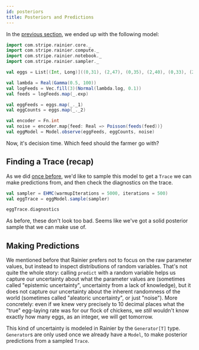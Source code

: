 ```yaml
---
id: posteriors
title: Posteriors and Predictions
---
```


In the [previous section](vectors.md), we ended up with the following model:

```scala mdoc:silent
import com.stripe.rainier.core._
import com.stripe.rainier.compute._
import com.stripe.rainier.notebook._
import com.stripe.rainier.sampler._

val eggs = List[(Int, Long)]((0,31), (2,47), (0,35), (2,40), (0,33), (2,44), (0,30), (2,46), (0,33), (0,30), (2,36), (2,54), (1,45), (1,39), (2,62), (2,54), (1,30), (2,40), (2,48), (1,33), (0,40), (2,38), (0,31), (2,46), (1,41), (1,42), (0,39), (1,29), (0,28), (1,36), (2,46), (2,33), (2,41), (2,48), (1,32), (0,24), (1,34), (2,48), (1,52), (1,37), (0,28), (0,37), (2,51), (2,44), (1,40), (0,41), (0,36), (1,44), (0,32), (0,31), (0,31), (0,32), (0,33), (1,27), (0,40), (2,45), (2,40), (1,46), (0,35), (2,46), (0,34), (1,41), (0,38), (0,34), (2,46), (1,44), (2,49), (2,39), (1,41), (2,37), (1,29), (0,29), (2,41), (2,46), (1,42), (1,34), (1,32), (1,35), (0,32), (1,40), (1,37), (1,38), (1,42), (1,38), (1,36), (0,38), (0,41), (1,51), (1,40))

val lambda = Real(Gamma(0.5, 100))
val logFeeds = Vec.fill(3)(Normal(lambda.log, 0.1))
val feeds = logFeeds.map(_.exp)

val eggFeeds = eggs.map(_._1)
val eggCounts = eggs.map(_._2)

val encoder = Fn.int
val noise = encoder.map{feed: Real => Poisson(feeds(feed))}
val eggModel = Model.observe(eggFeeds, eggCounts, noise)
```

Now, it's decision time. Which feed should the farmer go with?

## Finding a Trace (recap)

As we did [once before](likelihoods.md), we'd like to sample this model to get a `Trace` we can make predictions from, and then check the diagnostics on the trace.

```scala mdoc:to-string
val sampler = EHMC(warmupIterations = 5000, iterations = 500)
val eggTrace = eggModel.sample(sampler)
```

```scala mdoc
eggTrace.diagnostics
```

As before, these don't look too bad. Seems like we've got a solid posterior sample that we can make use of.

## Making Predictions

We mentioned before that Rainier prefers not to focus on the raw parameter values, but instead to inspect distributions of random variables. That's not quite the whole story: calling `predict` with a random variable helps us capture our uncertainty about what the parameter values are (sometimes called "epistemic uncertainty", uncertainty from a lack of knowledge), but it does not capture our uncertainty about the inherent randomness of the world (sometimes called "aleatoric uncertainty", or just "noise"). More concretely: even if we knew very precisely to 10 decimal places what the "true" egg-laying rate was for our flock of chickens, we *still* wouldn't know exactly how many eggs, as an integer, we will get tomorrow.

This kind of uncertainty is modeled in Rainier by the `Generator[T]` type. `Generator`s are only used once we already have a `Model`, to make posterior predictions from a sampled `Trace`.